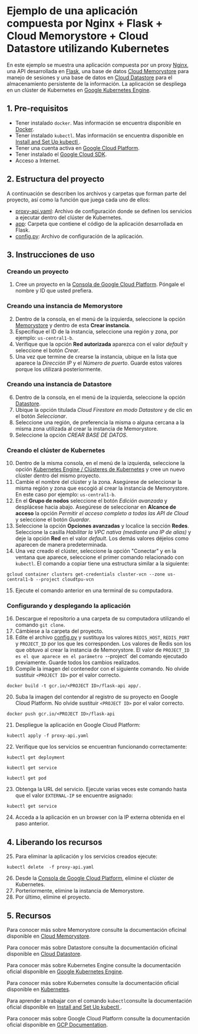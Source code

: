 # Ejemplo de una aplicación compuesta por Nginx + Flask + Cloud Memorystore + Cloud Datastore utilizando Kubernetes

En este ejemplo se muestra una aplicación compuesta por un proxy [Nginx](https://nginx.org/en/), una API desarrollada en [Flask](http://flask.pocoo.org/), una base de datos [Cloud Memorystore](https://cloud.google.com/memorystore/) para manejo de sesiones y una base de datos en [Cloud Datastore](https://cloud.google.com/datastore/) para el almacenamiento persistente de la información. La aplicación se despliega en un clúster de Kubernetes en [Google Kubernetes Engine](https://cloud.google.com/kubernetes-engine/). 


## 1. Pre-requisitos

* Tener instalado `docker`. Mas información se encuentra disponible en [Docker](https://www.docker.com/community-edition).
* Tener instalado `kubectl`. Mas información se encuentra disponible en [Install and Set Up kubectl
](https://kubernetes.io/docs/tasks/tools/install-kubectl/).
* Tener una cuenta activa en [Google Cloud Platform](https://cloud.google.com/).
* Tener instalado el [Google Cloud SDK](https://cloud.google.com/sdk/).
* Acceso a Internet.


## 2. Estructura del proyecto

A continuación se describen los archivos y carpetas que forman parte del proyecto, así como la función que juega cada uno de ellos:

- [proxy-api.yaml](proxy-api.yaml): Archivo de configuración donde se definen los servicios a ejecutar dentro del clúster de Kubernetes.
- [app](app): Carpeta que contiene el código de la aplicación desarrollada en Flask.
- [config.py](app/config.py): Archivo de configuración de la aplicación.

## 3. Instrucciones de uso

### Creando un proyecto

1. Cree un proyecto en la [Consola de Google Cloud Platform](https://console.cloud.google.com). Póngale el nombre y ID que usted prefiera.

### Creando una instancia de Memorystore

2. Dentro de la consola, en el menú de la izquierda, seleccione la opción [Memorystore](https://console.cloud.google.com/memorystore/redis/instances) y dentro de esta **Crear instancia**.
3. Especifique el ID de la instancia, seleccione una región y zona, por ejemplo: `us-central1-b`.
4. Verifique que la opción **Red autorizada** aparezca con el valor *default* y seleccione el botón *Crear*.
5. Una vez que termine de crearse la instancia, ubique en la lista que aparece la *Dirección IP* y el *Número de puerto*. Guarde estos valores porque los utilizará posteriormente. 

### Creando una instancia de Datastore

6. Dentro de la consola, en el menú de la izquierda, seleccione la opción [Datastore](https://console.cloud.google.com/datastore/).
7. Ubique la opción titulada *Cloud Firestore en modo Datastore* y de clic en el botón *Seleccionar*.
8. Seleccione una región, de preferencia la misma o alguna cercana a la misma zona utilizada al crear la instancia de Memorystore.
9. Seleccione la opción *CREAR BASE DE DATOS*.

### Creando el clúster de Kubernetes

10. Dentro de la misma consola, en el menú de la izquierda, seleccione la opción [Kubernetes Engine / Clústeres de Kubernetes](https://console.cloud.google.com/kubernetes) y cree un nuevo clúster dentro del mismo proyecto.
11. Cambie el nombre del clúster y la zona. Asegúrese de seleccionar la misma región y zona que escogió al crear la instancia de Memorystore. En este caso por ejemplo: `us-central1-b`.
12. En el **Grupo de nodos** seleccione el botón *Edición avanzada* y desplácese hacia abajo. Asegúrese de seleccionar en **Alcance de acceso** la opción *Permitir el acceso completo a todas las API de Cloud* y seleccione el botón *Guardar*.
13. Seleccione la opción **Opciones avanzadas** y localice la sección **Redes**. Seleccione la casilla *Habilitar la VPC nativa (mediante una IP de alias)* y deje la opción **Red** en el valor *default*.
Los demás valores déjelos como aparecen de manera predeterminada.
14. Una vez creado el clúster, seleccione la opción "Conectar" y en la ventana que aparece, seleccione el primer comando relacionado con `kubectl`. El comando a copiar tiene una estructura similar a la siguiente:

`gcloud container clusters get-credentials cluster-vcn --zone us-central1-b --project cloudtpu-vcn`

15. Ejecute el comando anterior en una terminal de su computadora.

### Configurando y desplegando la aplicación

16. Descargue el repositorio a una carpeta de su computadora utilizando el comando `git clone`.
17. Cámbiese a la carpeta del proyecto.
18. Edite el archivo [config.py](app/config.py) y sustituya los valores `REDIS_HOST`, `REDIS_PORT` y `PROJECT_ID` por los que les corresponden. Los valores de Redis son los que obtuvo al crear la instancia de Memorystore. El valor de `PROJECT_ID es el que aparece en el parámetro `--project` del comando ejecutado previamente. Guarde todos los cambios realizados.
19. Compile la imagen del contenedor con el siguiente comando. No olvide sustituir `<PROJECT ID>` por el valor correcto.

`docker build -t gcr.io/<PROJECT ID>/flask-api app/.`

20. Suba la imagen del contendor al registro de su proyecto en Google Cloud Platform. No olvide sustituir `<PROJECT ID>` por el valor correcto.

`docker push gcr.io/<PROJECT ID>/flask-api`

21. Despliegue la aplicación en Google Cloud Platform:

`kubectl apply -f proxy-api.yaml`

22. Verifique que los servicios se encuentran funcionando correctamente:

`kubectl get deployment`

`kubectl get service`

`kubectl get pod`

23. Obtenga la URL del servicio. Ejecute varias veces este comando hasta que el valor `EXTERNAL-IP` se encuentre asignado:

`kubectl get service`

24. Acceda a la aplicación en un browser con la IP externa obtenida en el paso anterior.


## 4. Liberando los recursos
 
25. Para eliminar la aplicación y los servicios creados ejecute:

`kubectl delete  -f proxy-api.yaml`

26. Desde la [Consola de Google Cloud Platform](https://console.cloud.google.com), elimine el clúster de Kubernetes.
27. Porteriormente, elimine la instancia de Memorystore.
28. Por último, elimine el proyecto.


## 5. Recursos

Para conocer más sobre Memorystore consulte la documentación oficinal disponible en [Cloud Memorystore](https://cloud.google.com/memorystore/).

Para conocer más sobre Datastore consulte la documentación oficinal disponible en [Cloud Datastore](https://cloud.google.com/datastore/).

Para conocer más sobre Kubernetes Engine consulte la documentación oficial disponible en  [Google Kubernetes Engine](https://cloud.google.com/kubernetes-engine/).

Para conocer más sobre Kubernetes consulte la documentación oficial disponible en  [Kubernetes](https://kubernetes.io).

Para aprender a trabajar con el comando `kubectl`consulte la documentación oficial disponible en [Install and Set Up kubectl
](
https://kubernetes.io/docs/tasks/tools/install-kubectl/).

Para conocer más sobre Google Cloud Platform consulte la documentación oficial disponible en  [GCP Documentation](https://cloud.google.com/docs/).
